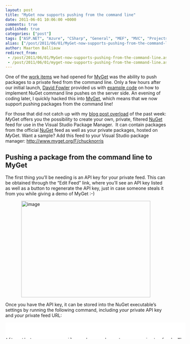```yaml
---
layout: post
title: "MyGet now supports pushing from the command line"
date: 2011-06-01 10:06:00 +0000
comments: true
published: true
categories: ["post"]
tags: ["ASP.NET", "Azure", "CSharp", "General", "MEF", "MVC", "Projects", "Software"]
alias: ["/post/2011/06/01/MyGet-now-supports-pushing-from-the-command-line.aspx", "/post/2011/06/01/myget-now-supports-pushing-from-the-command-line.aspx"]
author: Maarten Balliauw
redirect_from:
 - /post/2011/06/01/MyGet-now-supports-pushing-from-the-command-line.aspx.html
 - /post/2011/06/01/myget-now-supports-pushing-from-the-command-line.aspx.html
---
```

<p>One of the <a href="http://myget.codeplex.com/workitem/5" target="_blank">work items</a> we had opened for <a href="http://www.myget.org" target="_blank">MyGet</a> was the ability to push packages to a private feed from the command line. Only a few hours after our initial launch, <a href="http://twitter.com/davidfowl" target="_blank">David Fowler</a> provided us with <a href="http://j.mp/mICG8u" target="_blank">example code</a> on how to implement NuGet command line pushes on the server side. An evening of coding later, I quickly hacked this into <a href="http://www.myget.org" target="_blank">MyGet</a>, which means that we now support pushing packages from the command line!</p>
<p>For those that did not catch up with my <a href="/post/2011/05/31/creating-your-own-private-nuget-feed-myget.aspx">blog post overload</a> of the past week: <em>My</em>Get offers you the possibility to create your own, private, filtered <a href="http://nuget.org">NuGet</a> feed for use in the Visual Studio Package Manager.&nbsp; It can contain packages from the official <a href="http://nuget.org">NuGet</a> feed as well as your private packages, hosted on <em>My</em>Get. Want a sample? Add this feed to your Visual Studio package manager: <a href="http://www.myget.org/F/chucknorris">http://www.myget.org/F/chucknorris</a></p>
<h2>Pushing a package from the command line to MyGet</h2>
<p>The first thing you&rsquo;ll be needing is an API key for your private feed. This can be obtained through the &ldquo;Edit Feed&rdquo; link, where you&rsquo;ll see an API key listed as well as a button to regenerate the API key, just in case someone steals it from you while giving a demo of MyGet :-)</p>
<p><a href="/images/image_120.png"><img style="background-image: none; padding-left: 0px; padding-right: 0px; display: block; float: none; margin-left: auto; margin-right: auto; padding-top: 0px; border: 0px;" title="image" src="/images/image_thumb_90.png" border="0" alt="image" width="404" height="302" /></a></p>
<p>Once you have the API key, it can be stored into the NuGet executable&rsquo;s settings by running the following command, including <em>your</em> private API key and <em>your</em> private feed URL:</p>
<div id="scid:9D7513F9-C04C-4721-824A-2B34F0212519:fb4fb503-c92c-4e22-9f19-b1cc32a014ea" class="wlWriterEditableSmartContent" style="margin: 0px; display: inline; float: none; padding: 0px;">
<pre style="width: 565px; height: 51px; background-color: white; overflow: auto;"><div><!--

Code highlighting produced by Actipro CodeHighlighter (freeware)
http://www.CodeHighlighter.com/

--><span style="color: #008080;">1</span> <span style="color: #000000;">NuGet setApiKey c18673a2-7b57-</span><span style="color: #000000;">4207</span><span style="color: #000000;">-8b29-7bb57c04f070 -Source http:</span><span style="color: #000000;">//</span><span style="color: #000000;">www</span><span style="color: #000000;">.</span><span style="color: #000000;">myget</span><span style="color: #000000;">.</span><span style="color: #000000;">org</span><span style="color: #000000;">/</span><span style="color: #000000;">F</span><span style="color: #000000;">/</span><span style="color: #000000;">testfeed</span></div></pre>
<!-- Code inserted with Steve Dunn's Windows Live Writer Code Formatter Plugin.  http://dunnhq.com --></div>
<p>After that, you can easily push a package to your private feed. The package will automatically show up on the website and your private feed. Do note that this can take a few minutes to propagate.</p>
<div id="scid:9D7513F9-C04C-4721-824A-2B34F0212519:04975607-f0fa-4ed2-b250-80fce85ffd3d" class="wlWriterEditableSmartContent" style="margin: 0px; display: inline; float: none; padding: 0px;">
<pre style="width: 565px; height: 34px; background-color: white; overflow: auto;"><div><!--

Code highlighting produced by Actipro CodeHighlighter (freeware)
http://www.CodeHighlighter.com/

--><span style="color: #008080;">1</span> <span style="color: #000000;">NuGet push RouteMagic</span><span style="color: #000000;">.</span><span style="color: #000000;">0.2</span><span style="color: #000000;">.</span><span style="color: #000000;">2.2</span><span style="color: #000000;">.</span><span style="color: #000000;">nupkg -Source http:</span><span style="color: #000000;">//</span><span style="color: #000000;">www</span><span style="color: #000000;">.</span><span style="color: #000000;">myget</span><span style="color: #000000;">.</span><span style="color: #000000;">org</span><span style="color: #000000;">/</span><span style="color: #000000;">F</span><span style="color: #000000;">/</span><span style="color: #000000;">testfeed</span></div></pre>
<!-- Code inserted with Steve Dunn's Windows Live Writer Code Formatter Plugin.  http://dunnhq.com --></div>
<p>More on the command line can be found on the <a href="http://docs.nuget.org/docs/creating-packages/creating-and-publishing-a-package" target="_blank">NuGet documentation wiki</a>.</p>
<h2>Other change: authentication to the website</h2>
<p>Someone on Twitter (<a href="http://twitter.com/#!/corydeppen/status/75691754187259904" target="_blank">@corydeppen</a>) complained he had to login using Windows Live ID. Because we&rsquo;re using the <a href="http://www.microsoft.com/windowsazure/appfabric/overview/" target="_blank">Windows Azure AppFabric Access Control Service</a> (which I&rsquo;ll abbreviate to ACS next time), this was in fact a no-brainer. We now support Windows Live ID, Google, Yahoo! and Facebook as authentication mechanisms for <a href="http://www.myget.org" target="_blank">MyGet</a>. Enjoy!</p>
{% include imported_disclaimer.html %}

